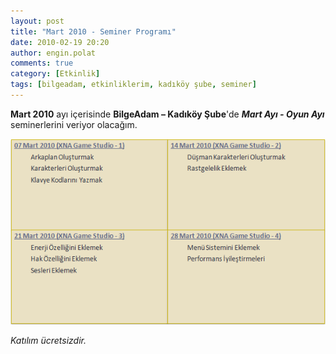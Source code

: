 ```yaml
---
layout: post
title: "Mart 2010 - Seminer Programı"
date: 2010-02-19 20:20
author: engin.polat
comments: true
category: [Etkinlik]
tags: [bilgeadam, etkinliklerim, kadıköy şube, seminer]
---
```

**Mart 2010** ayı içerisinde **BilgeAdam – Kadıköy  Şube**'de ***Mart Ayı - Oyun Ayı*** seminerlerini veriyor olacağım.

<a href="/assets/uploads/2010/02/Mart2010Seminerler.png">![Mart 2010 - BilgeAdam Seminerleri](/assets/uploads/2010/02/Mart2010Seminerler.png "Mart2010 - Seminerler")</a>

*Katılım ücretsizdir.*

